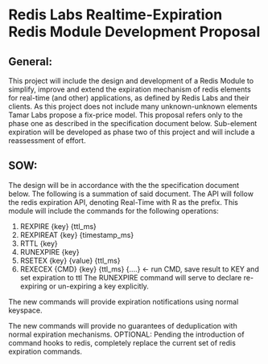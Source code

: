 # Redis Labs Realtime-Expiration Redis Module Development Proposal
## General:
This project will include the design and development of a Redis Module to simplify, improve and extend the expiration mechanism of redis elements for real-time (and other) applications, as defined by Redis Labs and their clients.
As this project does not include many unknown-unknown elements Tamar Labs propose a fix-price model.
	This proposal refers only to the phase one as described in the specification document below. Sub-element expiration will be developed as phase two of this project and will include a reassessment of effort.   
## SOW:
The design will be in accordance with the the specification document below. The following is a summation of said document.
The API will follow the redis expiration API, denoting Real-Time with R as the prefix.
This module will include the commands for the following operations:
1. REXPIRE {key} {ttl_ms}
2. REXPIREAT {key} {timestamp_ms}
3. RTTL {key}
4. RUNEXPIRE {key}
5. RSETEX {key} {value} {ttl_ms}
6. REXECEX {CMD} {key} {ttl_ms} {....} <- run CMD, save result to KEY and set expiration to ttl
The RUNEXPIRE command will serve to declare re-expiring or un-expiring a key explicitly.

The new commands will provide expiration notifications using normal keyspace.

The new commands will provide no guarantees of deduplication with normal expiration mechanisms.
OPTIONAL: Pending the introduction of command hooks to redis, completely replace the current set of redis expiration commands.
